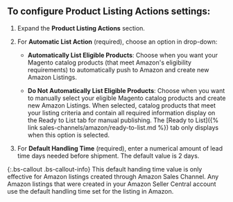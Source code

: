 
## To configure Product Listing Actions settings:

1. Expand the **Product Listing Actions** section.

1. For **Automatic List Action** (required), choose an option in drop-down:

    - **Automatically List Eligible Products**: Choose when you want your Magento catalog products (that meet Amazon's eligibility requirements) to automatically push to Amazon and create new Amazon Listings.

    - **Do Not Automatically List Eligible Products**: Choose when you want to manually select your eligible Magento catalog products and create new Amazon Listings. When selected, catalog products that meet your listing criteria and contain all required information display on the Ready to List tab for manual publishing. The [Ready to List]({% link sales-channels/amazon/ready-to-list.md %}) tab only displays when this option is selected.

1. For **Default Handling Time** (required), enter a numerical amount of lead time days needed before shipment. The default value is 2 days.

{:.bs-callout .bs-callout-info}
This default handing time value is only effective for Amazon listings created through Amazon Sales Channel. Any Amazon listings that were created in your Amazon Seller Central account use the default handling time set for the listing in Amazon.